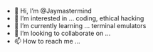 - 👋 Hi, I’m @Jaymastermind
- 👀 I’m interested in ... coding, ethical hacking
- 🌱 I’m currently learning ... terminal emulators
- 💞️ I’m looking to collaborate on ...
- 📫 How to reach me ...

<!---
Jaymastermind/Jaymastermind is a ✨ special ✨ repository because its `README.md` (this file) appears on your GitHub profile.
You can click the Preview link to take a look at your changes.
--->
